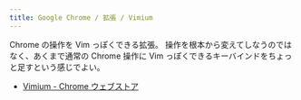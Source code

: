 ```yaml
---
title: Google Chrome / 拡張 / Vimium
---
```


Chrome の操作を Vim っぽくできる拡張。
操作を根本から変えてしなうのではなく、あくまで通常の Chrome 操作に Vim っぽくできるキーバインドをちょっと足すという感じでよい。

- [Vimium \- Chrome ウェブストア](https://chrome.google.com/webstore/detail/vimium/dbepggeogbaibhgnhhndojpepiihcmeb)

